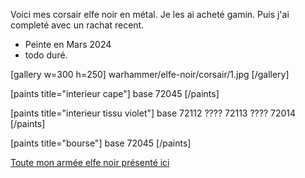 
Voici mes corsair elfe noir en métal. Je les ai acheté gamin. Puis j'ai completé avec un rachat recent.

* Peinte en Mars 2024
* todo duré.

[gallery w=300 h=250]
warhammer/elfe-noir/corsair/1.jpg
[/gallery]

[paints title="interieur cape"]
base	72045
[/paints]

[paints title="interieur tissu violet"]
base	72112
????	72113
????	72014
[/paints]

[paints title="bourse"]
base	72045
[/paints]

[Toute mon armée elfe noir présenté ici](2024/armee-elfe-noir.html)

